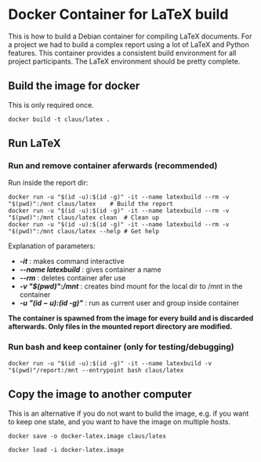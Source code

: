 # Docker Container for LaTeX build

This is how to build a Debian container for compiling LaTeX documents. For a project we had
to build a complex report using a lot of LaTeX and Python features. This container provides a consistent
build environment for all project participants.
The LaTeX environment should be pretty complete.


## Build the image for docker

This is only required once.
```
docker build -t claus/latex .
```

## Run LaTeX


### Run and remove container aferwards (recommended)

Run inside the report dir:

```
docker run -u "$(id -u):$(id -g)" -it --name latexbuild --rm -v "$(pwd)":/mnt claus/latex  	 # Build the report
docker run -u "$(id -u):$(id -g)" -it --name latexbuild --rm -v "$(pwd)":/mnt claus/latex clean	 # Clean up
docker run -u "$(id -u):$(id -g)" -it --name latexbuild --rm -v "$(pwd)":/mnt claus/latex --help # Get help

```

Explanation of parameters:
* __*-it*__ : makes command interactive
* __*--name latexbuild*__ : gives container a name
* __*--rm*__ : deletes container afer use
* __*-v "$(pwd)":/mnt*__ : creates bind mount for the local dir to /mnt in the container
* __*-u "$(id -u):$(id -g)"*__ : run as current user and group inside container

__The container is spawned from the image for every build and is discarded afterwards. Only files in the
mounted report directory are modified.__

### Run bash and keep container (only for testing/debugging)

```
docker run -u "$(id -u):$(id -g)" -it --name latexbuild -v "$(pwd)"/report:/mnt --entrypoint bash claus/latex 
```


## Copy the image to another computer

This is an alternative if you do not want to build the image, e.g. if you want to keep one state, and you want to
have the image on multiple hosts.

```
docker save -o docker-latex.image claus/latex

docker load -i docker-latex.image
```


